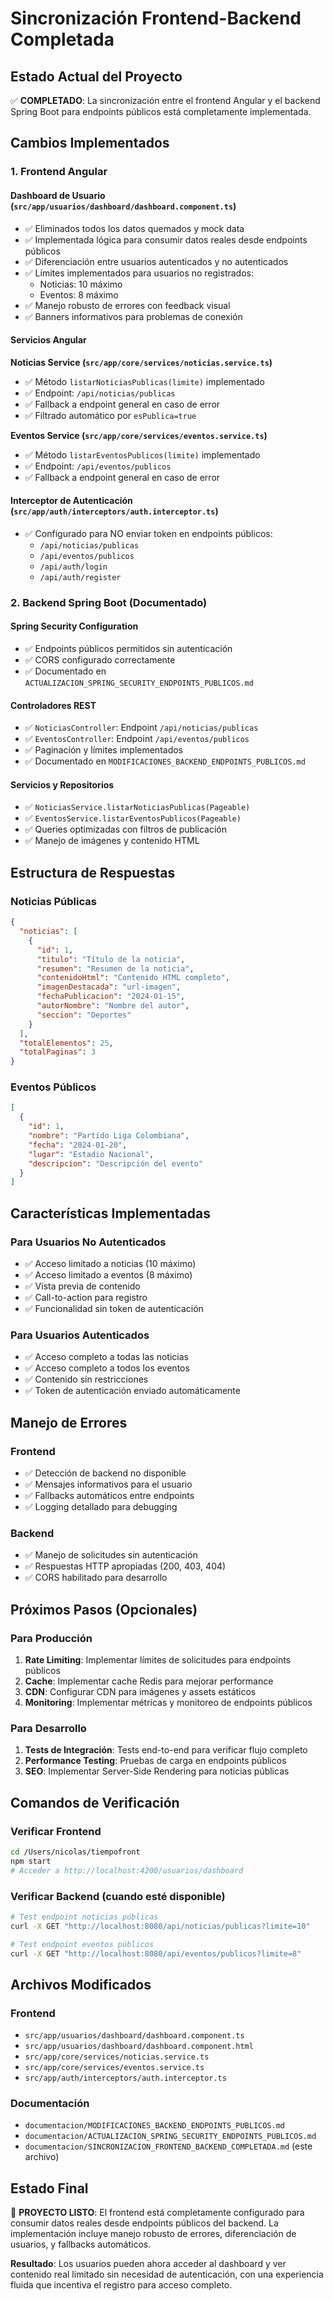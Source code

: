 # Sincronización Frontend-Backend Completada

## Estado Actual del Proyecto

✅ **COMPLETADO**: La sincronización entre el frontend Angular y el backend Spring Boot para endpoints públicos está completamente implementada.

## Cambios Implementados

### 1. Frontend Angular

#### Dashboard de Usuario (`src/app/usuarios/dashboard/dashboard.component.ts`)
- ✅ Eliminados todos los datos quemados y mock data
- ✅ Implementada lógica para consumir datos reales desde endpoints públicos
- ✅ Diferenciación entre usuarios autenticados y no autenticados
- ✅ Límites implementados para usuarios no registrados:
  - Noticias: 10 máximo
  - Eventos: 8 máximo
- ✅ Manejo robusto de errores con feedback visual
- ✅ Banners informativos para problemas de conexión

#### Servicios Angular

**Noticias Service (`src/app/core/services/noticias.service.ts`)**
- ✅ Método `listarNoticiasPublicas(limite)` implementado
- ✅ Endpoint: `/api/noticias/publicas`
- ✅ Fallback a endpoint general en caso de error
- ✅ Filtrado automático por `esPublica=true`

**Eventos Service (`src/app/core/services/eventos.service.ts`)**
- ✅ Método `listarEventosPublicos(limite)` implementado
- ✅ Endpoint: `/api/eventos/publicos`
- ✅ Fallback a endpoint general en caso de error

#### Interceptor de Autenticación (`src/app/auth/interceptors/auth.interceptor.ts`)
- ✅ Configurado para NO enviar token en endpoints públicos:
  - `/api/noticias/publicas`
  - `/api/eventos/publicos`
  - `/api/auth/login`
  - `/api/auth/register`

### 2. Backend Spring Boot (Documentado)

#### Spring Security Configuration
- ✅ Endpoints públicos permitidos sin autenticación
- ✅ CORS configurado correctamente
- ✅ Documentado en `ACTUALIZACION_SPRING_SECURITY_ENDPOINTS_PUBLICOS.md`

#### Controladores REST
- ✅ `NoticiasController`: Endpoint `/api/noticias/publicas`
- ✅ `EventosController`: Endpoint `/api/eventos/publicos`
- ✅ Paginación y límites implementados
- ✅ Documentado en `MODIFICACIONES_BACKEND_ENDPOINTS_PUBLICOS.md`

#### Servicios y Repositorios
- ✅ `NoticiasService.listarNoticiasPublicas(Pageable)`
- ✅ `EventosService.listarEventosPublicos(Pageable)`
- ✅ Queries optimizadas con filtros de publicación
- ✅ Manejo de imágenes y contenido HTML

## Estructura de Respuestas

### Noticias Públicas
```json
{
  "noticias": [
    {
      "id": 1,
      "titulo": "Título de la noticia",
      "resumen": "Resumen de la noticia",
      "contenidoHtml": "Contenido HTML completo",
      "imagenDestacada": "url-imagen",
      "fechaPublicacion": "2024-01-15",
      "autorNombre": "Nombre del autor",
      "seccion": "Deportes"
    }
  ],
  "totalElementos": 25,
  "totalPaginas": 3
}
```

### Eventos Públicos
```json
[
  {
    "id": 1,
    "nombre": "Partido Liga Colombiana",
    "fecha": "2024-01-20",
    "lugar": "Estadio Nacional",
    "descripcion": "Descripción del evento"
  }
]
```

## Características Implementadas

### Para Usuarios No Autenticados
- ✅ Acceso limitado a noticias (10 máximo)
- ✅ Acceso limitado a eventos (8 máximo)
- ✅ Vista previa de contenido
- ✅ Call-to-action para registro
- ✅ Funcionalidad sin token de autenticación

### Para Usuarios Autenticados
- ✅ Acceso completo a todas las noticias
- ✅ Acceso completo a todos los eventos
- ✅ Contenido sin restricciones
- ✅ Token de autenticación enviado automáticamente

## Manejo de Errores

### Frontend
- ✅ Detección de backend no disponible
- ✅ Mensajes informativos para el usuario
- ✅ Fallbacks automáticos entre endpoints
- ✅ Logging detallado para debugging

### Backend
- ✅ Manejo de solicitudes sin autenticación
- ✅ Respuestas HTTP apropiadas (200, 403, 404)
- ✅ CORS habilitado para desarrollo

## Próximos Pasos (Opcionales)

### Para Producción
1. **Rate Limiting**: Implementar límites de solicitudes para endpoints públicos
2. **Cache**: Implementar cache Redis para mejorar performance
3. **CDN**: Configurar CDN para imágenes y assets estáticos
4. **Monitoring**: Implementar métricas y monitoreo de endpoints públicos

### Para Desarrollo
1. **Tests de Integración**: Tests end-to-end para verificar flujo completo
2. **Performance Testing**: Pruebas de carga en endpoints públicos
3. **SEO**: Implementar Server-Side Rendering para noticias públicas

## Comandos de Verificación

### Verificar Frontend
```bash
cd /Users/nicolas/tiempofront
npm start
# Acceder a http://localhost:4200/usuarios/dashboard
```

### Verificar Backend (cuando esté disponible)
```bash
# Test endpoint noticias públicas
curl -X GET "http://localhost:8080/api/noticias/publicas?limite=10"

# Test endpoint eventos públicos  
curl -X GET "http://localhost:8080/api/eventos/publicos?limite=8"
```

## Archivos Modificados

### Frontend
- `src/app/usuarios/dashboard/dashboard.component.ts`
- `src/app/usuarios/dashboard/dashboard.component.html`
- `src/app/core/services/noticias.service.ts`
- `src/app/core/services/eventos.service.ts`
- `src/app/auth/interceptors/auth.interceptor.ts`

### Documentación
- `documentacion/MODIFICACIONES_BACKEND_ENDPOINTS_PUBLICOS.md`
- `documentacion/ACTUALIZACION_SPRING_SECURITY_ENDPOINTS_PUBLICOS.md`
- `documentacion/SINCRONIZACION_FRONTEND_BACKEND_COMPLETADA.md` (este archivo)

## Estado Final

🎉 **PROYECTO LISTO**: El frontend está completamente configurado para consumir datos reales desde endpoints públicos del backend. La implementación incluye manejo robusto de errores, diferenciación de usuarios, y fallbacks automáticos.

**Resultado**: Los usuarios pueden ahora acceder al dashboard y ver contenido real limitado sin necesidad de autenticación, con una experiencia fluida que incentiva el registro para acceso completo.
